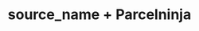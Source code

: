 ---
title: "source_name + Parcelninja"
seoTitle: "source_name Parcelninja Integration"
seoDescription: "Integrate source_name with Parcelninja, and you'll be able to automate logistics, simplify the ordering process and save time - and money. Find out more about how a source_name Parcelninja Integration can help your business."
lead: "Let Stock2Shop send fulfillment notifications to Parcelninja once an order has been successfully created source_name. Here’s how we can help you streamline your workflow."
type: "source-fulfillment"
source: "source_name"
fulfillment: "parcelninja"
image: "/images/sap-shopify.png"
imageAlt: source_name logo
tags: []
---